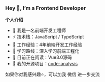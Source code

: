 ### Hey 👋, I’m a Frontend Developer

**个人介绍**

* 👨 我是一名前端开发工程师
* ⚡ 技术栈：JavaScript / TypeScript
* 🍻 工作经验：4年前端开发工作经验
* 🏃 学习路线：深入学习前端工程化
* 📖 目前正在阅读：Vue3.0源码
* 📝 我的开源项目：[code-analysis](https://github.com/TaurusJi/code-anaylsis)

如果你对我感兴趣⭐️，可以加我 微信 进一步交流
